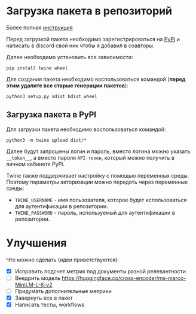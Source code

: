 # Загрузка пакета в репозиторий
Более полная [инструкция](https://dev.to/arnu515/create-a-pypi-pip-package-test-it-and-publish-it-using-github-actions-part-1-3cp8)

Перед загрузкой пакета необходимо зарегистрироваться на [PyPi](https://pypi.org/account/register/) и 
написать в discord свой ник чтобы я добавил в соавторы. 

Далее необходимо установить все зависимости:

```commandline
pip install twine wheel
```

Для создания пакета необходимо воспользоваться командой (**перед этим удалите все старые генерации пакетов**):
```commandline
python3 setup.py sdist bdist_wheel
```

## Загрузка пакета в PyPI
Для загрузки пакета необходимо воспользоваться командой:

```commandline
python3 -m twine upload dist/*
```
Далее будут запрошены логин и пароль, вместо логина можно указать `__token__`, а вместо пароля `API-токен`, 
который можно получить в личном кабинете PyPi.

Twine также поддерживает настройку с помощью переменных среды. 
Поэтому параметры авторизации можно передать через переменные среды:
* `TWINE_USERNAME` - имя пользователя, которое будет использоваться для аутентификации в репозитории.
* `TWINE_PASSWORD` - пароль, используемый для аутентификации в репозитории.

# Улучшения

Что можно сделать (идеи приветствуются):

- [X] Исправить подсчет метрик под документы разной релевантности
- [ ] Внедрить модель https://huggingface.co/cross-encoder/ms-marco-MiniLM-L-6-v2
- [ ] Придумать дополнительные метрики
- [X] Завернуть все в пакет
- [X] Написать тесты, workflows